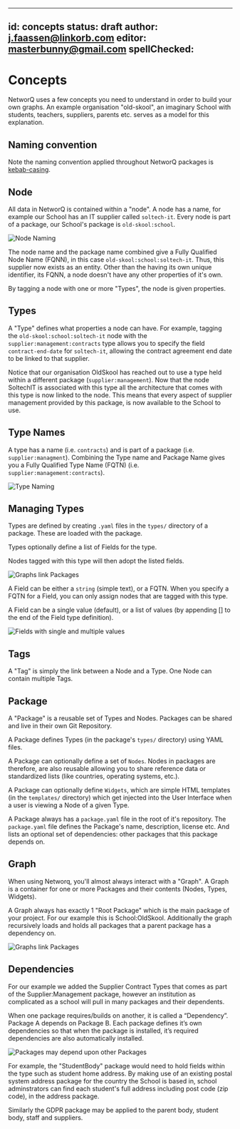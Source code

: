 
---
id: concepts
status: draft
author: j.faassen@linkorb.com
editor: masterbunny@gmail.com
spellChecked: 
---

# Concepts

NetworQ uses a few concepts you need to understand in order to build your own graphs. An example organisation "old-skool", an imaginary School with students, teachers, suppliers, parents etc. serves as a model for this explanation.

## Naming convention

Note the naming convention applied throughout NetworQ packages is [kebab-casing](http://wiki.c2.com/?KebabCase). 

## Node

All data in NetworQ is contained within a "node". A node has a name, for example our School has an IT supplier called `soltech-it`. Every node is part of a package, our School's package is `old-skool:school`. 

![Node Naming](/images/ConceptsSlide2.PNG) 

The node name and the package name combined give a Fully Qualified Node Name (FQNN), in this case `old-skool:school:soltech-it`. Thus, this supplier now exists as an entity. Other than the having its own unique identifier, its FQNN, a node doesn't have any other properties of it's own. 

By tagging a node with one or more "Types", the node is given properties. 

## Types

A "Type" defines what properties a node can have. For example, tagging the `old-skool:school:soltech-it` node with the `supplier:management:contracts` type allows you to specify the field `contract-end-date` for `soltech-it`, allowing the contract agreement end date to be linked to that supplier.

Notice that our organisation OldSkool has reached out to use a type held within a different package (`supplier:management`). Now that the node SoltechIT is associated with this type all the architecture that comes with this type is now linked to the node. This means that every aspect of supplier management provided by this package, is now available to the School to use.


## Type Names
A type has a name (i.e. `contracts`) and is part of a package (i.e. `supplier:managment`). Combining the Type name and Package Name gives you a Fully Qualified Type Name (FQTN) (i.e. `supplier:management:contracts`).

<!-- I assume the above is correct supplier:management:contracts - Rather than the image below School:OldSkool:SupplierContracts - i.e. Name is fixed to original package --->

![Type Naming](/images/ConceptsSlide3.PNG) 

## Managing Types
Types are defined by creating `.yaml` files in the `types/` directory of a package. These are loaded with the package.

Types optionally define a list of Fields for the type. 
<!-- Types can also be objects held within the database - yes?--->

Nodes tagged with this type will then adopt the listed fields.

![Graphs link Packages](/images/ConceptsSlide4.PNG) 

A Field can be either a `string` (simple text), or a FQTN. When you specify a FQTN for a Field, you
can only assign nodes that are tagged with this type.

A Field can be a single value (default), or a list of values (by appending [] to the end of the Field type definition).

![Fields with single and multiple values](/images/TypesFields.PNG) 

## Tags

A "Tag" is simply the link between a Node and a Type. One Node can contain multiple Tags.

## Package

A "Package" is a reusable set of Types and Nodes. Packages can be shared and live in their own Git Repository.

A Package defines Types (in the package's `types/` directory) using YAML files.

A Package can optionally define a set of `Nodes`. Nodes in packages are therefore, are also reusable allowing you to share reference data or standardized lists (like countries, operating systems, etc.).

A Package can optionally define `Widgets`, which are simple HTML templates (in the `templates/` directory) which get injected into the User Interface when a user is viewing a Node of a given Type.

A Package always has a `package.yaml` file in the root of it's repository. The `package.yaml` file defines the Package's name, description, license etc. And lists an optional set
of dependencies: other packages that this package depends on.

## Graph

When using Networq, you'll almost always interact with a "Graph". A Graph is a container for one or more Packages and their contents (Nodes, Types, Widgets).

A Graph always has exactly 1 "Root Package" which is the main package of your project. For our example this is School:OldSkool. Additionally the graph recursively loads and holds all packages that a parent package has a dependency on. 

![Graphs link Packages](/images/ConceptsSlide5.PNG) 

## Dependencies

For our example we added the Supplier Contract Types that comes as part of the Supplier:Management package, however an institution as complicated as a school will pull in many packages and their dependents.

When one package requires/builds on another, it is called a “Dependency”. Package A depends on Package B. Each package defines it’s own dependencies so that when the package is installed, it’s required dependencies are also automatically installed.

![Packages may depend upon other Packages](/images/ConceptsSlide6.PNG)

For example, the "StudentBody" package would need to hold fields within the type such as student home address. By making use of an existing postal system address package for the country the School is based in, school adminstrators can find each student's full address including post code (zip code), in the address package. 

Similarly the GDPR package may be applied to the parent body, student body, staff and suppliers.

 

